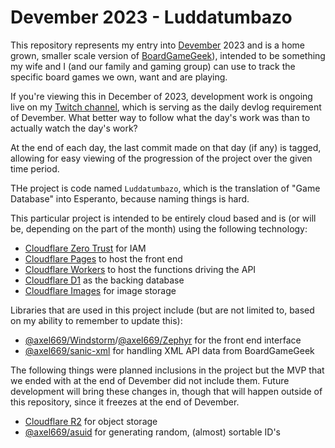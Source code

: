# Devember 2023 - Luddatumbazo

This repository represents my entry into [Devember](https://devember.org/) 2023
and is a home grown, smaller scale version of [BoardGameGeek](https://boardgamegeek.com/)),
intended to be something my wife and I (and our family and gaming group) can
use to track the specific board games we own, want and are playing.

If you're viewing this in December of 2023, development work is ongoing live on
my [Twitch channel](https://twitch.tv/odatnurd), which is serving as the daily
devlog requirement of Devember. What better way to follow what the day's work
was than to actually watch the day's work?

At the end of each day, the last commit made on that day (if any) is tagged,
allowing for easy viewing of the progression of the project over the given time
period.

THe project is code named <code>Luddatumbazo</code>, which is the translation
of "Game Database" into Esperanto, because naming things is hard.

This particular project is intended to be entirely cloud based and is (or will
be, depending on the part of the month) using the following technology:

- [Cloudflare Zero Trust](https://www.cloudflare.com/zero-trust/) for IAM
- [Cloudflare Pages](https://www.cloudflare.com/developer-platform/pages/) to host the front end
- [Cloudflare Workers](https://www.cloudflare.com/developer-platform/workers/) to host the functions driving the API
- [Cloudflare D1](https://www.cloudflare.com/developer-platform/d1/) as the backing database
- [Cloudflare Images](https://www.cloudflare.com/developer-platform/cloudflare-images/) for image storage


Libraries that are used in this project include (but are not limited to, based
on my ability to remember to update this):

- [@axel669/Windstorm](https://windstorm.axel669.net/)/[@axel669/Zephyr](https://zephyr.axel669.net/) for the front end interface
- [@axel669/sanic-xml](https://www.npmjs.com/package/@axel669/sanic-xml) for handling XML API data from BoardGameGeek


The following things were planned inclusions in the project but the MVP that we
ended with at the end of Devember did not include them. Future development will
bring these changes in, though that will happen outside of this repository,
since it freezes at the end of Devember.

- [Cloudflare R2](https://www.cloudflare.com/developer-platform/r2/) for object storage
- [@axel669/asuid](https://asuid.axel669.net/) for generating random, (almost) sortable ID's